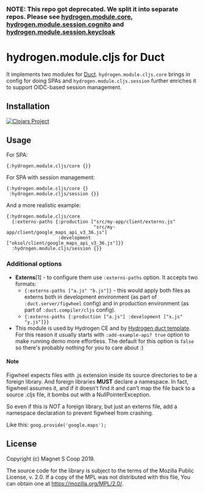 ### NOTE: This repo got deprecated. We split it into separate repos. Please see [hydrogen.module.core](https://github.com/magnetcoop/hydrogen.module.core), [hydrogen.module.session.cognito](https://github.com/magnetcoop/hydrogen.module.session.cognito) and [hydrogen.module.session.keycloak](https://github.com/magnetcoop/hydrogen.module.session.keycloak)

# hydrogen.module.cljs for Duct

It implements two modules for [Duct](https://github.com/duct-framework/duct).
`hydrogen.module.cljs.core` brings in config for doing SPAs and `hydrogen.module.cljs.session` further enriches it
 to support OIDC-based session management.

## Installation

[![Clojars Project](https://img.shields.io/clojars/v/hydrogen/module.cljs.svg)](https://clojars.org/hydrogen/module.cljs)

## Usage

For SPA:
```edn
{:hydrogen.module.cljs/core {}}
```

For SPA with session management:
```edn
{:hydrogen.module.cljs/core {}
 :hydrogen.module.cljs/session {}}
```

And a more realistic example:
```edn
{:hydrogen.module.cljs/core
  {:externs-paths {:production ["src/my-app/client/externs.js"
                                "src/my-app/client/google_maps_api_v3_36.js"]
                   :development ["oksol/client/google_maps_api_v3_36.js"]}}
  :hydrogen.module.cljs/session {}}
```

### Additional options

- **Externs**\[1\] - to configure them use `:externs-paths` option. It accepts two formats:
    - `{:externs-paths ["a.js" "b.js"]}` - this would apply both files as externs both in development environment
     (as part of `:duct.server/figwheel` config)
     and in production environment
     (as part of `:duct.compiler/cljs` config).
    - `{:externs-paths {:production ["a.js"] :development ["x.js" "y.js"]}}`
- This module is used by Hydrogen CE and by [Hydrogen duct template](https://github.com/magnetcoop/hydrogen.cljs.duct-template).
For this reason it usually starts with `:add-example-api? true` option to make running demo more effortless. The default for this option is `false` so there's probably nothing for you to care about :)
 
#### Note
Figwheel expects files with .js extension inside its source
directories to be a foreign library. And foreign libraries **MUST**
declare a namespace. In fact, figwheel assumes it, and if it
doesn't find it and can't map the file back to a source .cljs file,
it bombs out with a NullPointerException.

So even if this is *NOT* a foreign library, but just an externs file,
add a namespace declaration to prevent figwheel from crashing.

Like this: `goog.provide('google.maps');`

## License

Copyright (c) Magnet S Coop 2019.

The source code for the library is subject to the terms of the Mozilla Public License, v. 2.0. If a copy of the MPL was not distributed with this file, You can obtain one at https://mozilla.org/MPL/2.0/.
